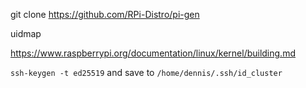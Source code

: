 git clone https://github.com/RPi-Distro/pi-gen


uidmap



https://www.raspberrypi.org/documentation/linux/kernel/building.md



`ssh-keygen -t ed25519` and save to `/home/dennis/.ssh/id_cluster`